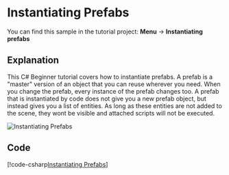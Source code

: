 # Instantiating Prefabs
You can find this sample in the tutorial project: **Menu** &rarr; **Instantiating prefabs** 

## Explanation
This C# Beginner tutorial covers how to instantiate prefabs. A prefab is a "master" version of an object that you can reuse wherever you need. When you change the prefab, every instance of the prefab changes too. A prefab that is instantiated by code does not give you a new prefab object, but instead gives you a list of entities. As long as these entities are not added to the scene, they wont be visible and attached scripts will not be executed. 

![Instantiating Prefabs](media/instantiating-prefabs.png)

## Code
[!code-csharp[Instantiating Prefabs](..\..\..\..\stride\samples\Tutorials\CSharpBeginner\CSharpBeginner\CSharpBeginner.Game\Code\InstantiatingPrefabsDemo.cs)]